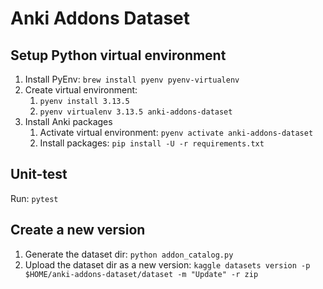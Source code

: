 # Anki Addons Dataset

## Setup Python virtual environment
1. Install PyEnv: `brew install pyenv pyenv-virtualenv`
2. Create virtual environment:
    1. `pyenv install 3.13.5`
    2. `pyenv virtualenv 3.13.5 anki-addons-dataset`
3. Install Anki packages
    1. Activate virtual environment: `pyenv activate anki-addons-dataset`
    2. Install packages: `pip install -U -r requirements.txt`

## Unit-test
Run: `pytest`

## Create a new version
1. Generate the dataset dir: `python addon_catalog.py`
2. Upload the dataset dir as a new version:
   `kaggle datasets version -p $HOME/anki-addons-dataset/dataset -m "Update" -r zip`
